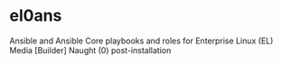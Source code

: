 # el0ans
Ansible and Ansible Core playbooks and roles for Enterprise Linux (EL) Media [Builder] Naught (0) post-installation
